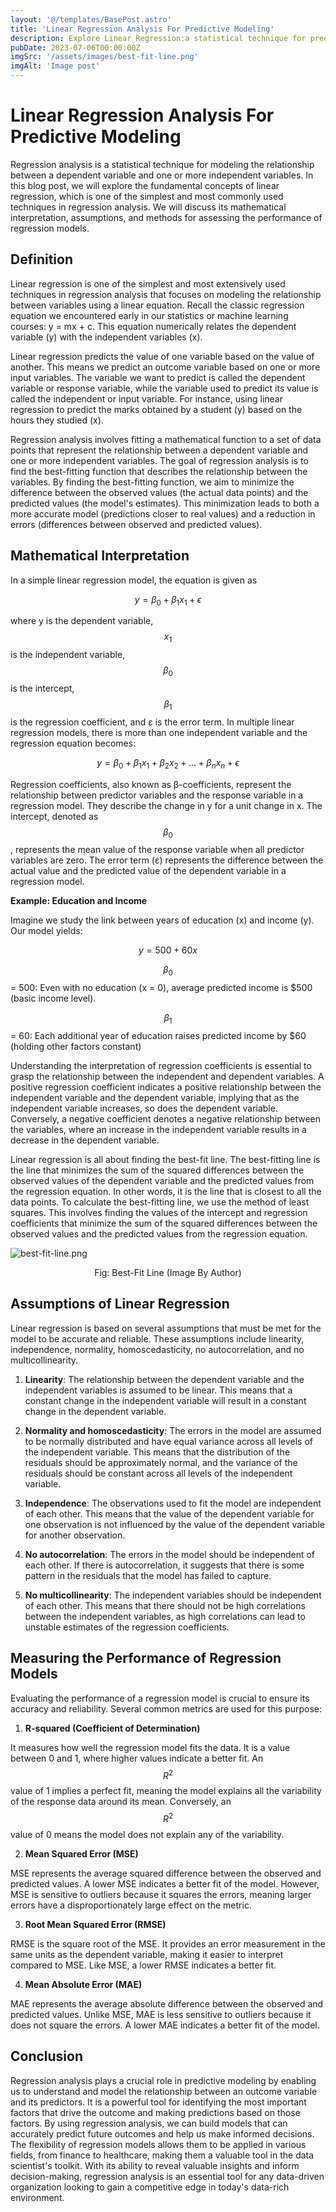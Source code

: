 ```yaml
---
layout: '@/templates/BasePost.astro'
title: 'Linear Regression Analysis For Predictive Modeling'
description: Explore Linear Regression:a statistical technique for predictive modeling. Unveil principles and maths briefly. Decode coefficients, intercept, and errors. Vital for nuanced predictions and decisions.
pubDate: 2023-07-06T00:00:00Z
imgSrc: '/assets/images/best-fit-line.png'
imgAlt: 'Image post'
---
```


# Linear Regression Analysis For Predictive Modeling

Regression analysis is a statistical technique for modeling the relationship between a dependent variable and one or more independent variables. In this blog post, we will explore the fundamental concepts of linear regression, which is one of the simplest and most commonly used techniques in regression analysis. We will discuss its mathematical interpretation, assumptions, and methods for assessing the performance of regression models.

## Definition

Linear regression is one of the simplest and most extensively used techniques in regression analysis that focuses on modeling the relationship between variables using a linear equation. Recall the classic regression equation we encountered early in our statistics or machine learning courses: y = mx + c. This equation numerically relates the dependent variable (y) with the independent variables (x). 

Linear regression predicts the value of one variable based on the value of another. This means we predict an outcome variable based on one or more input variables. The variable we want to predict is called the dependent variable or response variable, while the variable used to predict its value is called the independent or input variable. For instance, using linear regression to predict the marks obtained by a student (y) based on the hours they studied (x).

Regression analysis involves fitting a mathematical function to a set of data points that represent the relationship between a dependent variable and one or more independent variables. The goal of regression analysis is to find the best-fitting function that describes the relationship between the variables. By finding the best-fitting function, we aim to minimize the difference between the observed values (the actual data points) and the predicted values (the model's estimates). This minimization leads to both a more accurate model (predictions closer to real values) and a reduction in errors (differences between observed and predicted values).

## **Mathematical Interpretation**

In a simple linear regression model, the equation is given as

$$
y = \beta_0 + \beta_1x_1 + \epsilon
$$

where y is the dependent variable, $$x_1$$ is the independent variable, $$β_0$$ is the intercept, $$β_1$$ is the regression coefficient, and ε is the error term. In multiple linear regression models, there is more than one independent variable and the regression equation becomes:

$$
y = \beta_0 + \beta_1x_1 + \beta_2x_2 + ... + \beta_nx_n + \epsilon
$$

Regression coefficients, also known as β-coefficients, represent the relationship between predictor variables and the response variable in a regression model. They describe the change in y for a unit change in x. The intercept, denoted as $$β_0$$, represents the mean value of the response variable when all predictor variables are zero. The error term (ε) represents the difference between the actual value and the predicted value of the dependent variable in a regression model.

**Example: Education and Income**

Imagine we study the link between years of education (x) and income (y). Our model yields:

$$ y = 500 + 60x $$

$$β_0$$ = 500:  Even with no education (x = 0), average predicted income is $500 (basic income level).

$$β_1$$ = 60: Each additional year of education raises predicted income by $60 (holding other factors constant)

Understanding the interpretation of regression coefficients is essential to grasp the relationship between the independent and dependent variables. A positive regression coefficient indicates a positive relationship between the independent variable and the dependent variable, implying that as the independent variable increases, so does the dependent variable. Conversely, a negative coefficient denotes a negative relationship between the variables, where an increase in the independent variable results in a decrease in the dependent variable.

Linear regression is all about finding the best-fit line. The best-fitting line is the line that minimizes the sum of the squared differences between the observed values of the dependent variable and the predicted values from the regression equation. In other words, it is the line that is closest to all the data points. To calculate the best-fitting line, we use the method of least squares. This involves finding the values of the intercept and regression coefficients that minimize the sum of the squared differences between the observed values and the predicted values from the regression equation.

![best-fit-line.png](/assets/images/best-fit-line.png)

  <div style="text-align: center;">
    Fig: Best-Fit Line (Image By Author)
  </div>

## Assumptions of Linear Regression

Linear regression is based on several assumptions that must be met for the model to be accurate and reliable. These assumptions include linearity, independence, normality, homoscedasticity, no autocorrelation, and no multicollinearity.

1. **Linearity**: The relationship between the dependent variable and the independent variables is assumed to be linear. This means that a constant change in the independent variable will result in a constant change in the dependent variable.

2. **Normality and homoscedasticity**: The errors in the model are assumed to be normally distributed and have equal variance across all levels of the independent variable. This means that the distribution of the residuals should be approximately normal, and the variance of the residuals should be constant across all levels of the independent variable.

3. **Independence**: The observations used to fit the model are independent of each other. This means that the value of the dependent variable for one observation is not influenced by the value of the dependent variable for another observation.

4. **No autocorrelation**: The errors in the model should be independent of each other. If there is autocorrelation, it suggests that there is some pattern in the residuals that the model has failed to capture.

5. **No multicollinearity**: The independent variables should be independent of each other. This means that there should not be high correlations between the independent variables, as high correlations can lead to unstable estimates of the regression coefficients.

## Measuring the Performance of Regression Models

Evaluating the performance of a regression model is crucial to ensure its accuracy and reliability. Several common metrics are used for this purpose:

1. **R-squared (Coefficient of Determination)**

It measures how well the regression model fits the data. It is a value between 0 and 1, where higher values indicate a better fit. An $$R^2$$ value of 1 implies a perfect fit, meaning the model explains all the variability of the response data around its mean. Conversely, an $$R^2$$ value of 0 means the model does not explain any of the variability.

2. **Mean Squared Error (MSE)**

MSE represents the average squared difference between the observed and predicted values. A lower MSE indicates a better fit of the model. However, MSE is sensitive to outliers because it squares the errors, meaning larger errors have a disproportionately large effect on the metric.

3. **Root Mean Squared Error (RMSE)**

RMSE is the square root of the MSE. It provides an error measurement in the same units as the dependent variable, making it easier to interpret compared to MSE. Like MSE, a lower RMSE indicates a better fit.

4. **Mean Absolute Error (MAE)**

MAE represents the average absolute difference between the observed and predicted values. Unlike MSE, MAE is less sensitive to outliers because it does not square the errors. A lower MAE indicates a better fit of the model.

## Conclusion

Regression analysis plays a crucial role in predictive modeling by enabling us to understand and model the relationship between an outcome variable and its predictors. It is a powerful tool for identifying the most important factors that drive the outcome and making predictions based on those factors. By using regression analysis, we can build models that can accurately predict future outcomes and help us make informed decisions. The flexibility of regression models allows them to be applied in various fields, from finance to healthcare, making them a valuable tool in the data scientist's toolkit. With its ability to reveal valuable insights and inform decision-making, regression analysis is an essential tool for any data-driven organization looking to gain a competitive edge in today's data-rich environment.